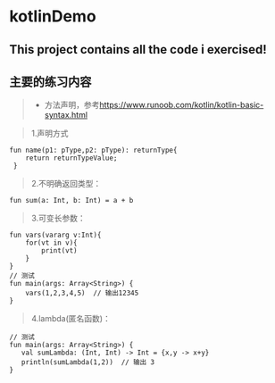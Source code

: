 # kotlinDemo
## This project contains all the code i exercised!

## 主要的练习内容
>  
> * 方法声明，参考<https://www.runoob.com/kotlin/kotlin-basic-syntax.html>  


   > 1.声明方式  

    fun name(p1: pType,p2: pType): returnType{
        return returnTypeValue;
     }  
   > 2.不明确返回类型：  

    fun sum(a: Int, b: Int) = a + b  
   > 3.可变长参数： 
        
    fun vars(vararg v:Int){
        for(vt in v){
            print(vt)
        }
    }  
    // 测试  
    fun main(args: Array<String>) {
        vars(1,2,3,4,5)  // 输出12345
    }     
    
   > 4.lambda(匿名函数)：   

    // 测试  
    fun main(args: Array<String>) {
       val sumLambda: (Int, Int) -> Int = {x,y -> x+y}
       println(sumLambda(1,2))  // 输出 3
    }
    
    
